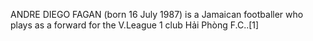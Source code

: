ANDRE DIEGO FAGAN (born 16 July 1987) is a Jamaican footballer who plays as a forward for the V.League 1 club Hải Phòng F.C..[1]
